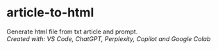 # article-to-html
Generate html file from txt article and prompt.\
*Created with: VS Code, ChatGPT, Perplexity, Copilot and Google Colab*
